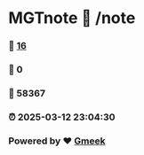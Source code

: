 # MGTnote :link: /note 
### :page_facing_up: [16](/note/tag.html) 
### :speech_balloon: 0 
### :hibiscus: 58367 
### :alarm_clock: 2025-03-12 23:04:30 
### Powered by :heart: [Gmeek](https://github.com/Meekdai/Gmeek)
